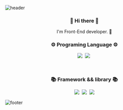 ![header](https://capsule-render.vercel.app/api?type=Waving&color=007E7E&height=200&section=header&text=Gitsunmin&fontColor=F4631E&fontAlignX=45&fontAlignY=35&fontSize=80&animation=twinkling)

<h3 align="center"> 👋 Hi there 👋 </h3>
<p align="center">
I'm Front-End developer. 🌱 
</p>
<h3 align="center">⚙️ Programing Language ⚙️</h3>
<p align="center">
  <img src="https://img.shields.io/badge/-JavaScript-yellow"/>&nbsp
  <img src="https://img.shields.io/badge/-TypeScript-blue"/>&nbsp
</p>

<br />

<h3 align="center">📚 Framework && library 📚</h3>
<p align="center">
  <img src="https://img.shields.io/badge/-Vue-teal"/>&nbsp
  <img src="https://img.shields.io/badge/-React-skyblue"/>&nbsp
  <img src="https://img.shields.io/badge/-Svelte-orange"/>
</p>

![footer](https://capsule-render.vercel.app/api?type=Waving&color=007E7E&height=150&section=footer)
